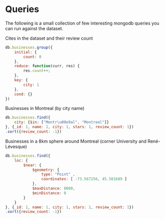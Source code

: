 # Queries

The following is a small collection of few interesting mongodb queries you can
run against the dataset.

Cites in the dataset and their review count

```javascript
db.businesses.group({
    initial: {
        count: 0
    },
    reduce: function(curr, res) {
        res.count++;
    },
    key: {
        city: 1
    },
    cond: {}
})
```

Businesses in Montreal (by city name)

```javascript
db.businesses.find({
    city: {$in: ["Montr\u00e9al", "Montreal"]}
}, {_id: 1, name: 1, city: 1, stars: 1, review_count: 1})
.sort({review_count: -1})
```

Businesses in a 8km sphere around Montreal (corner University and René-Lévesque)

```javascript
db.businesses.find({
    loc: {
        $near: {
            $geometry: {
                type: "Point" ,
                coordinates: [ -73.567256, 45.501689 ]
            },
            $maxDistance: 8000,
            $minDistance: 0
        }
    }
}, {_id: 1, name: 1, city: 1, stars: 1, review_count: 1})
.sort({review_count: -1})
```
